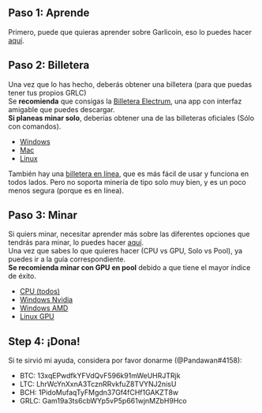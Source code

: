 ## Paso 1: Aprende
Primero, puede que quieras aprender sobre Garlicoin, eso lo puedes hacer [aquí](./what-is-garlicoin.html).  

## Paso 2: Billetera
Una vez que lo has hecho, deberás obtener una billetera (para que puedas tener tus propios GRLC)  
Se **recomienda** que consigas la [Billetera Electrum](./wallet-electrum.html), una app con interfaz amigable que puedes descargar.   
**Si planeas minar solo**, deberías obtener una de las billeteras oficiales (Sólo con comandos).  
- [Windows](./wallet-win.html)
- [Mac](./wallet-mac.html)
- [Linux](./wallet-nix.html)

También hay una [billetera en línea](https://breadbox.xyz), que es más fácil de usar y funciona en todos lados. Pero no soporta minería de tipo solo muy bien, y es un poco menos segura (porque es en línea).

## Paso 3: Minar
Si quiers minar, necesitar aprender más sobre las diferentes opciones que tendrás para minar, lo puedes hacer [aquí](./how-to-mine.html).  
Una vez que sabes lo que quieres hacer (CPU vs GPU, Solo vs Pool), ya puedes ir a la guía correspondiente.  
**Se recomienda minar con GPU en pool** debido a que tiene el mayor índice de éxito.
- [CPU (todos)](./mining-cpu.html)
- [Windows Nvidia](./mining-win-nvidia.html)
- [Windows AMD](./mining-win-amd.html)
- [Linux GPU](./mining-nix-gpu.html)

## Step 4: ¡Dona!
Si te sirvió mi ayuda, considera por favor donarme (@Pandawan#4158):

- BTC: 13xqEPwdfkYFVdQvF596k91mWeUHRJTRjk
- LTC: LhrWcYnXxnA3TcznRRvkfuZ8TVYNJ2nisU
- BCH: 1PidoMufaqTyFMgdn37Gf4fCHf1GAKZT8w
- GRLC: Gam19a3ts6cbWYp5vP5p661wjnMZbH9Hco